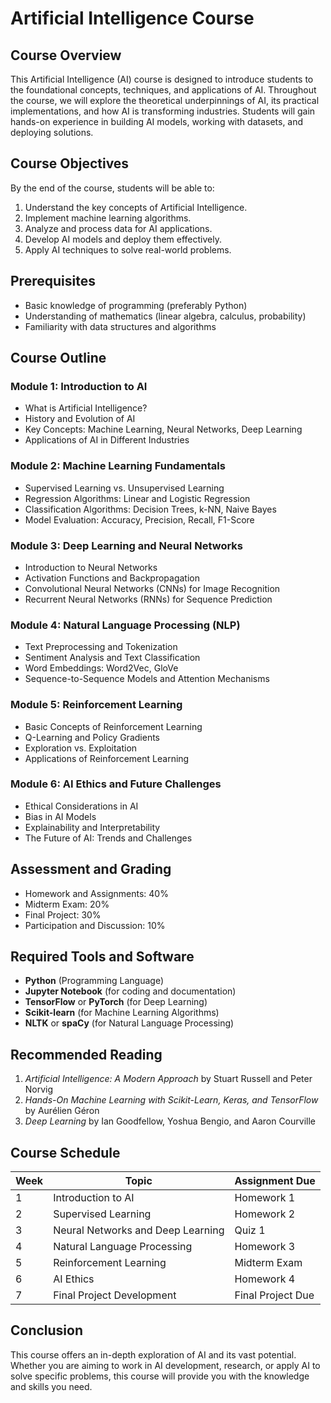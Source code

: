 # Artificial Intelligence Course

## Course Overview

This Artificial Intelligence (AI) course is designed to introduce students to the foundational concepts, techniques, and applications of AI. Throughout the course, we will explore the theoretical underpinnings of AI, its practical implementations, and how AI is transforming industries. Students will gain hands-on experience in building AI models, working with datasets, and deploying solutions.

## Course Objectives
By the end of the course, students will be able to:
1. Understand the key concepts of Artificial Intelligence.
2. Implement machine learning algorithms.
3. Analyze and process data for AI applications.
4. Develop AI models and deploy them effectively.
5. Apply AI techniques to solve real-world problems.

## Prerequisites
- Basic knowledge of programming (preferably Python)
- Understanding of mathematics (linear algebra, calculus, probability)
- Familiarity with data structures and algorithms

## Course Outline

### Module 1: Introduction to AI
- What is Artificial Intelligence?
- History and Evolution of AI
- Key Concepts: Machine Learning, Neural Networks, Deep Learning
- Applications of AI in Different Industries

### Module 2: Machine Learning Fundamentals
- Supervised Learning vs. Unsupervised Learning
- Regression Algorithms: Linear and Logistic Regression
- Classification Algorithms: Decision Trees, k-NN, Naive Bayes
- Model Evaluation: Accuracy, Precision, Recall, F1-Score

### Module 3: Deep Learning and Neural Networks
- Introduction to Neural Networks
- Activation Functions and Backpropagation
- Convolutional Neural Networks (CNNs) for Image Recognition
- Recurrent Neural Networks (RNNs) for Sequence Prediction

### Module 4: Natural Language Processing (NLP)
- Text Preprocessing and Tokenization
- Sentiment Analysis and Text Classification
- Word Embeddings: Word2Vec, GloVe
- Sequence-to-Sequence Models and Attention Mechanisms

### Module 5: Reinforcement Learning
- Basic Concepts of Reinforcement Learning
- Q-Learning and Policy Gradients
- Exploration vs. Exploitation
- Applications of Reinforcement Learning

### Module 6: AI Ethics and Future Challenges
- Ethical Considerations in AI
- Bias in AI Models
- Explainability and Interpretability
- The Future of AI: Trends and Challenges

## Assessment and Grading
- Homework and Assignments: 40%
- Midterm Exam: 20%
- Final Project: 30%
- Participation and Discussion: 10%

## Required Tools and Software
- **Python** (Programming Language)
- **Jupyter Notebook** (for coding and documentation)
- **TensorFlow** or **PyTorch** (for Deep Learning)
- **Scikit-learn** (for Machine Learning Algorithms)
- **NLTK** or **spaCy** (for Natural Language Processing)

## Recommended Reading
1. *Artificial Intelligence: A Modern Approach* by Stuart Russell and Peter Norvig
2. *Hands-On Machine Learning with Scikit-Learn, Keras, and TensorFlow* by Aurélien Géron
3. *Deep Learning* by Ian Goodfellow, Yoshua Bengio, and Aaron Courville

## Course Schedule

| Week | Topic                         | Assignment Due       |
|------|-------------------------------|----------------------|
| 1    | Introduction to AI             | Homework 1           |
| 2    | Supervised Learning            | Homework 2           |
| 3    | Neural Networks and Deep Learning | Quiz 1              |
| 4    | Natural Language Processing    | Homework 3           |
| 5    | Reinforcement Learning         | Midterm Exam         |
| 6    | AI Ethics                      | Homework 4           |
| 7    | Final Project Development      | Final Project Due    |

## Conclusion
This course offers an in-depth exploration of AI and its vast potential. Whether you are aiming to work in AI development, research, or apply AI to solve specific problems, this course will provide you with the knowledge and skills you need.
